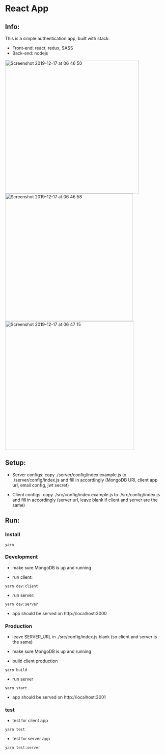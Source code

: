 # React App

## Info:

This is a simple authentication app, built with stack:

- Front-end: react, redux, SASS
- Back-end: nodejs

<img width="435" alt="Screenshot 2019-12-17 at 06 46 50" src="https://user-images.githubusercontent.com/21174154/70952551-23be9880-2099-11ea-9f9d-6723c9ca4999.png">

<img width="416" alt="Screenshot 2019-12-17 at 06 46 58" src="https://user-images.githubusercontent.com/21174154/70952554-25885c00-2099-11ea-8ba3-5f92d61bd813.png">

<img width="420" alt="Screenshot 2019-12-17 at 06 47 15" src="https://user-images.githubusercontent.com/21174154/70952556-27eab600-2099-11ea-8558-d662940ecc2d.png">

## Setup:

- Server configs: copy ./server/config/index.example.js to ./server/config/index.js and fill in accordingly (MongoDB URI, client app url, email config, jwt secret)

- Client configs: copy ./src/config/index.example.js to ./src/config/index.js and fill in accordingly (server url, leave blank if client and server are the same)

## Run:

### Install
```
yarn
```

### Development

- make sure MongoDB is up and running


- run client:

```
yarn dev:client
```

- run server:

```
yarn dev:server
```

- app should be served on http://localhost:3000

### Production

- leave SERVER_URL in ./src/config/index.js blank (so client and server is the same)

- make sure MongoDB is up and running

- build client production

```
yarn build
```

- run server

```
yarn start
```

- app should be served on http://localhost:3001

### test

- test for client app

```
yarn test
```

- test for server app

```
yarn test:server
```
